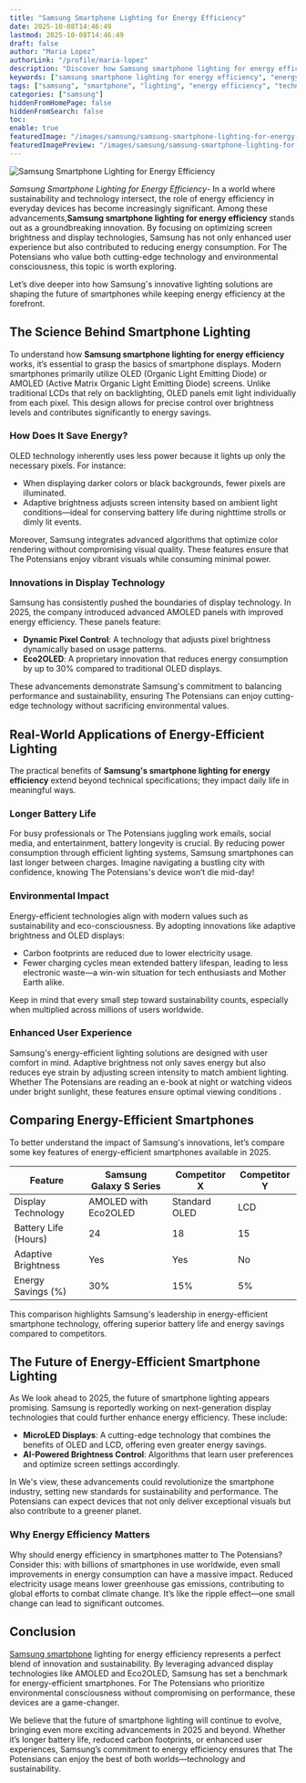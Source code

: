 ```yaml
---
title: "Samsung Smartphone Lighting for Energy Efficiency"
date: 2025-10-08T14:46:49
lastmod: 2025-10-08T14:46:49
draft: false
author: "Maria Lopez"
authorLink: "/profile/maria-lopez"
description: "Discover how Samsung smartphone lighting for energy efficiency optimizes power usage, saves energy, and enhances your device's performance seamlessly!"
keywords: ["samsung smartphone lighting for energy efficiency", "energy-efficient smartphone lighting by Samsung", "Samsung OLED lighting technology"]
tags: ["samsung", "smartphone", "lighting", "energy efficiency", "technology"]
categories: ["samsung"]
hiddenFromHomePage: false
hiddenFromSearch: false
toc:
enable: true
featuredImage: "/images/samsung/samsung-smartphone-lighting-for-energy-efficiency.jpg"
featuredImagePreview: "/images/samsung/samsung-smartphone-lighting-for-energy-efficiency.jpg"
---
```


![Samsung Smartphone Lighting for Energy Efficiency](/images/samsung/samsung-smartphone-lighting-for-energy-efficiency.jpg)


*Samsung Smartphone Lighting for Energy Efficiency*- In a world where sustainability and technology intersect, the role of energy efficiency in everyday devices has become increasingly significant. Among these advancements,**Samsung smartphone lighting for energy efficiency** stands out as a groundbreaking innovation. By focusing on optimizing screen brightness and display technologies, Samsung has not only enhanced user experience but also contributed to reducing energy consumption. For The Potensians who value both cutting-edge technology and environmental consciousness, this topic is worth exploring.

Let’s dive deeper into how Samsung's innovative lighting solutions are shaping the future of smartphones while keeping energy efficiency at the forefront.

## The Science Behind Smartphone Lighting

To understand how **Samsung smartphone lighting for energy efficiency** works, it’s essential to grasp the basics of smartphone displays. Modern smartphones primarily utilize OLED (Organic Light Emitting Diode) or AMOLED (Active Matrix Organic Light Emitting Diode) screens.  Unlike traditional LCDs that rely on backlighting, OLED panels emit light individually from each pixel. This design allows for precise control over ​brightness levels and contributes significantly to energy savings.

### How Does It Save Energy?

OLED technology inherently uses less power because it lights up only the necessary pixels. For instance:

- When displaying darker colors or black backgrounds, fewer pixels are illuminated.
- Adaptive brightness adjusts screen intensity based on ambient light conditions—ideal for conserving battery life during nighttime strolls or dimly lit events.

Moreover, Samsung integrates advanced algorithms that optimize color rendering without compromising visual quality. These features ensure that The Potensians enjoy vibrant visuals while consuming minimal power.

### Innovations in Display Technology

Samsung has consistently pushed the boundaries of display technology. In 2025, the company introduced advanced AMOLED panels with improved energy efficiency. These panels feature:

- **Dynamic Pixel Control**: A technology that adjusts pixel brightness dynamically based on usage patterns.
- **Eco2OLED**: A proprietary innovation that reduces energy consumption by up to 30% compared to traditional OLED displays.

These advancements demonstrate Samsung's commitment to balancing performance and sustainability, ensuring The Potensians can enjoy cutting-edge technology without sacrificing environmental values. 

## Real-World Applications of Energy-Efficient Lighting

The practical benefits of **Samsung's smartphone lighting for energy efficiency** extend beyond technical specifications; they impact daily life in meaningful ways.

### Longer Battery Life

For busy professionals or The Potensians juggling work emails, social media, a​nd entertainment, battery longevity is crucial. By reducing power consumption through efficient lighting systems, Samsung smartphones can last longer between charges. Imagine navigating a bustling city with confidence, knowing The Potensians's device won’t die mid-day!

### Environmental Impact

Energy-efficient technologies align with modern values such as sustainability and eco-consciousness. By adopting innovations like adaptive brightness and OLED displays:

- Carbon footprints are reduced due to lower electricity usage.
- Fewer charging cycles mean extended battery lifespan, leading to less electronic waste—a win-win situation for tech enthusiasts and Mother Earth alike.

Keep in mind that every small step toward sustainability counts, especially when multiplied across millions of users worldwide.

### Enhanced User Experience

Samsung's energy-efficient lighting solutions are designed with user comfort in mind. Adaptive brightness not only saves energy but also reduces eye strain by adjusting screen intensity to match ambient lighting. Whether The Potensians are reading an e-book at night or watching videos under bright sunlight, these features ensure optimal viewing conditions .

## Comparing Energy-Efficient Smartphones

To better understand the impact of Samsung's innovations, let’s compare some key features of energy-efficient smartphones available in 2025.

<div class="table-responsive">
<table class="html-table">
<thead>
<tr>
<th>Feature</th>
<th>Samsung Galaxy S Series</th>
<th>Competitor X</th>
<th>Competitor Y</th>
</tr>
</thead>
<tbody>
<tr>
<td>Display Technology</td>
<td>AMOLED with Eco2OLED</td>
<td>Standard OLED</td>
<td>LCD</td>
</tr>
<tr>
<td>Battery Life (Hours)</td>
<td>24</td>
<td>18</td>
<td>15</td>
</tr>
<tr>
<td>Adaptive Brightness</td>
<td>Yes</td>
<td>Yes</td>
<td>No</td>
</tr>
<tr>
<td>Energy Savings (%)</td>
<td>30%</td>
<td>15%</td>
<td>5%</td>
</tr>
</tbody>
</table>
</div>

This comparison highlights Samsung's leadership in energy-efficient smartphone technology, offering superior battery life and energy savings compared to competitors.

## The Future of Energy-Efficient Smartphone Lighting

As We look ahead to 2025, the future of smartphone lighting appears promising. Samsung is reportedly working on next-generation display technologies that could further enhance energy e​fficiency. These include:

- **MicroLED Displays**: A cutting-edge technology that combines the benefits of OLED and LCD, offering even greater energy savings.
- **AI-Powered Brightness Control**: Algorithms that learn user preferences and optimize screen settings accordingly.

In We's view, these advancements could revolutionize the smartphone industry, setting new standards for sustainability and performance. The Potensians can expect devices that not only deliver exceptional visuals but also contribute to a greener planet.

### Why Energy Efficiency Matters

Why should energy efficiency in smartphones matter to The Potensians? Consider this: with billions of smartphones in use worldwide, even small improvements in energy consumption can have a massive impact. Reduced electricity usage means lower greenhouse gas emissions, contributing to global efforts to combat climate change. It’s like the ripple effect—one small change can lead to significant outcomes.

## Conclusion

[Samsung smartphone](/samsung/samsung-smartphone-with-reliable-autofocus-performance) lighting for energy efficiency represents a perfect blend of innovation and sustainability. By leveraging advanced display technologies like AMOLED and Eco2OLED, Samsung has set a benchmark for energy-efficient smartphones. For The Potensians who prioritize environmental consciousness without compromising on performance, these devices are a game-changer.

We believe that the future of smartphone lighting will continue to evolve, bringing even more exciting advancements in 2025 and beyond. Whether it’s longer battery life, reduced carbon footprints, or enhanced user experiences, Samsung’s commitment to energy efficiency ensures that The Potensians can enjoy the best of both worlds—technology and sustainability.
